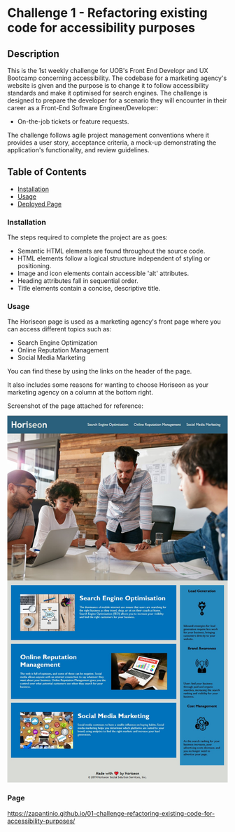 # Challenge 1 - Refactoring existing code for accessibility purposes 

## Description
This is the 1st weekly challenge for UOB's Front End Developr and UX Bootcamp concerning accessibility. 
The codebase for a marketing agency's website is given and the purpose is to change it to follow accessibility standards and make it optimised for search engines.
The challenge is designed to prepare the developer for a scenario they will encounter in their career as a Front-End Software Engineer/Developer:

* On-the-job tickets or feature requests.

The challenge follows agile project management conventions where it provides a user story, acceptance criteria, a mock-up demonstrating the application's functionality, and review guidelines.

## Table of Contents 

* [Installation](#installation)
* [Usage](#usage)
* [Deployed Page](#page)

### Installation

The steps required to complete the project are as goes: 

* Semantic HTML elements are found throughout the source code. 
* HTML elements follow a logical structure independent of styling or positioning.
* Image and icon elements contain accessible 'alt' attributes.
* Heading attributes fall in sequential order. 
* Title elements contain a concise, descriptive title. 

### Usage

The Horiseon page is used as a marketing agency's front page where you can access different topics such as:

* Search Engine Optimization
* Online Reputation Management
* Social Media Marketing

You can find these by using the links on the header of the page.

It also includes some reasons for wanting to choose Horiseon as your marketing agency on a column at the bottom right.

Screenshot of the page attached for reference:

![alt text](./assets/images/final-product-screenshot.jpg)

### Page

https://zapantinio.github.io/01-challenge-refactoring-existing-code-for-accessibility-purposes/

